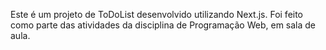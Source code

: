 Este é um projeto de ToDoList desenvolvido utilizando Next.js.
Foi feito como parte das atividades da disciplina de Programação Web, em sala de aula.

